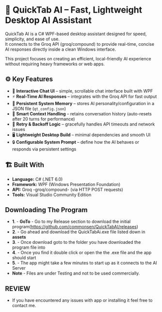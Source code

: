 # 🧠 QuickTab AI – Fast, Lightweight Desktop AI Assistant

QuickTab AI is a C# WPF-based desktop assistant designed for speed, simplicity, and ease of use.  
It connects to the Groq API (groq/compound) to provide real-time, concise AI responses directly inside a clean Windows interface.  

This project focuses on creating an efficient, local-friendly AI experience without requiring heavy frameworks or web apps.

## ⚙️ Key Features
- 💬 **Interactive Chat UI** – simple, scrollable chat interface built with WPF
- ⚡ **Real-Time AI Responses** – integrates with the Groq API for fast output
- 🧩 **Persistent System Memory** – stores AI personality/configuration in a JSON file (`qt_config.json`)
- 🧠 **Smart Context Handling** – retains conversation history (auto-resets after 20 turns for performance)
- 🔄 **Retry & Backoff Logic** – gracefully handles API timeouts and network issues
- 🖥️ **Lightweight Desktop Build** – minimal dependencies and smooth UI
- 🔒 **Configurable System Prompt** – define how the AI behaves or responds via persistent settings

## 🏗️ Built With
- **Language:** C# (.NET 6.0)
- **Framework:** WPF (Windows Presentation Foundation)
- **API:** Groq -groq/compound- (via HTTP POST requests)
- **Tools:** Visual Studio Community Edition

## Downloading The Program
- **1**. - **GoTo** - Go to my Release section to download the initial program(https://github.com/commonsen/QuickTabAI/releases)
- **2**. - Go ahead and download the QuickTabAi.exe file listed down in **assets**
- **3**. - Once download goto to the folder you have downloaded the program file into 
- **4**. - Once you find it double click or open the the .exe file and the app should start
- **5**. - The app might take a few minutes to start up as it connects to the AI Server
- **Note** - Files are under Testing and not to be used commercially.

## REVIEW
- If you have encountered any issues with app or installing it feel free to contact me.
